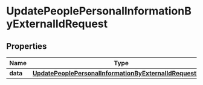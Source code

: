 

# UpdatePeoplePersonalInformationByExternalIdRequest


## Properties

| Name | Type | Description | Notes |
|------------ | ------------- | ------------- | -------------|
|**data** | [**UpdatePeoplePersonalInformationByExternalIdRequestData**](UpdatePeoplePersonalInformationByExternalIdRequestData.md) |  |  |



